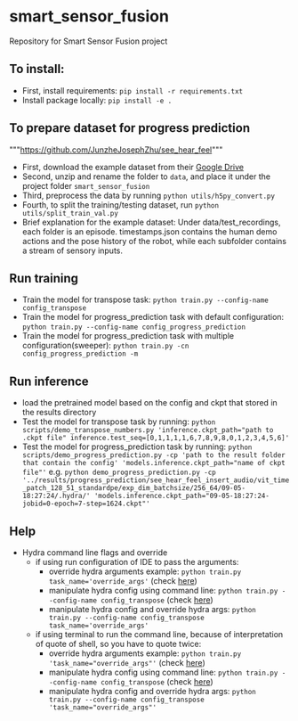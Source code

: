 # smart_sensor_fusion
Repository for Smart Sensor Fusion project

## To install:
* First, install requirements: `pip install -r requirements.txt`
* Install package locally: `pip install -e .`

## To prepare dataset for progress prediction
"""https://github.com/JunzheJosephZhu/see_hear_feel"""
* First, download the example dataset from their [Google Drive](https://drive.google.com/drive/folders/13S6YcKJIIRKctB0SjdiaKEv_mvJEM_pk)
* Second, unzip and rename the folder to `data`, and place it under the project folder `smart_sensor_fusion`
* Third, preprocess the data by running `python utils/h5py_convert.py`
* Fourth, to split the training/testing dataset, run `python utils/split_train_val.py`
* Brief explanation for the example dataset: Under data/test_recordings, each folder is an episode. timestamps.json contains the human demo actions and the pose history of the robot, while each subfolder contains a stream of sensory inputs.

## Run training
* Train the model for transpose task: `python train.py --config-name config_transpose`
* Train the model for progress_prediction task with default configuration: `python train.py --config-name config_progress_prediction`
* Train the model for progress_prediction task with multiple configuration(sweeper): `python train.py -cn config_progress_prediction -m`

## Run inference
* load the pretrained model based on the config and ckpt that stored in the results directory
* Test the model for transpose task by running: `python scripts/demo_transpose_numbers.py 'inference.ckpt_path="path to .ckpt file" inference.test_seq=[0,1,1,1,1,6,7,8,9,8,0,1,2,3,4,5,6]'`
* Test the model for progress_prediction task by running: `python scripts/demo_progress_prediction.py -cp 'path to the result folder that contain the config' 'models.inference.ckpt_path="name of ckpt file"'` 
  e.g. `python demo_progress_prediction.py -cp '../results/progress_prediction/see_hear_feel_insert_audio/vit_time_patch_128_51_standardpe/exp_dim_batchsize/256_64/09-05-18:27:24/.hydra/' 'models.inference.ckpt_path="09-05-18:27:24-jobid=0-epoch=7-step=1624.ckpt"'`


## Help
* Hydra command line flags and override
  * if using run configuration of IDE to pass the arguments:
    * override hydra arguments example: `python train.py task_name='override_args'` (check [here](https://hydra.cc/docs/advanced/override_grammar/basic/))
    * manipulate hydra config using command line: `python train.py --config-name config_transpose` (check [here](https://hydra.cc/docs/advanced/hydra-command-line-flags/))
    * manipulate hydra config and override hydra args: `python train.py --config-name config_transpose task_name='override_args'`
  * if using terminal to run the command line, because of interpretation of quote of shell, so you have to quote twice: 
    * override hydra arguments example: `python train.py 'task_name="override_args"'` (check [here](https://hydra.cc/docs/advanced/override_grammar/basic/))
    * manipulate hydra config using command line: `python train.py --config-name config_transpose` (check [here](https://hydra.cc/docs/advanced/hydra-command-line-flags/))
    * manipulate hydra config and override hydra args: `python train.py --config-name config_transpose 'task_name="override_args"'`